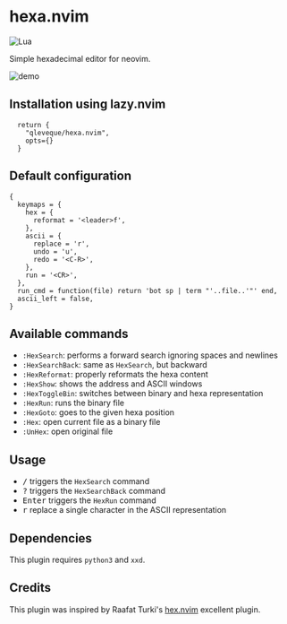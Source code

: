 # hexa.nvim
![Lua](https://img.shields.io/badge/Made%20with%20Lua-blueviolet.svg?style=for-the-badge&logo=lua)

Simple hexadecimal editor for neovim.

![demo](https://github.com/qleveque/hexa.nvim/blob/main/resources/demo.gif?raw=true)

## Installation using lazy.nvim

```
  return {
    "qleveque/hexa.nvim",
    opts={}
  }
```

## Default configuration

```
{
  keymaps = {
    hex = {
      reformat = '<leader>f',
    },
    ascii = {
      replace = 'r',
      undo = 'u',
      redo = '<C-R>',
    },
    run = '<CR>',
  },
  run_cmd = function(file) return 'bot sp | term "'..file..'"' end,
  ascii_left = false,
}
```

## Available commands
+ `:HexSearch`: performs a forward search ignoring spaces and newlines
+ `:HexSearchBack`: same as `HexSearch`, but backward
+ `:HexReformat`: properly reformats the hexa content
+ `:HexShow`: shows the address and ASCII windows
+ `:HexToggleBin`: switches between binary and hexa representation
+ `:HexRun`: runs the binary file
+ `:HexGoto`: goes to the given hexa position
+ `:Hex`: open current file as a binary file
+ `:UnHex`: open original file

## Usage

+ <kbd>/</kbd> triggers the `HexSearch` command
+ <kbd>?</kbd> triggers the `HexSearchBack` command
+ <kbd>Enter</kbd> triggers the `HexRun` command
+ <kbd>r</kbd> replace a single character in the ASCII representation

## Dependencies
This plugin requires `python3` and `xxd`.

## Credits
This plugin was inspired by Raafat Turki's [hex.nvim](https://github.com/RaafatTurki/hex.nvim) excellent plugin.

